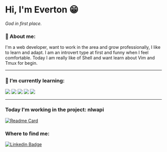 # Hi, I'm Everton :grin:
*God in first place.*

### :raising_hand: About me:
I'm a web developer, want to work in the area and grow professionally, I like to learn and adapt. I am an introvert type at first and funny when I feel comfortable. Today I am really like of Shell and want learn about Vim and Tmux for begin.

___

### :green_book: I’m currently learning:
![](https://img.shields.io/badge/_-HTML5-blue?style=flat-square&logo=html5&logoColor=white)
![](https://img.shields.io/badge/_-CSS3-blue?style=flat-square&logo=css3&logoColor=white)
![](https://img.shields.io/badge/_-Javascript-blue?style=flat-square&logo=javascript&logoColor=white)
![](https://img.shields.io/badge/_-Git-blueviolet?style=flat-square&logo=git&logoColor=white)
![](https://img.shields.io/badge/_-Vim-blueviolet?style=flat-square&logo=vim&logoColor=white)

___
### Today I'm working in the project: **nlwapi**
[![Readme Card](https://github-readme-stats.vercel.app/api/pin/?username=evertonlopesc&repo=nlwapi&theme=dark)](https://github.com/evertonlopesc/nlwapi)

### Where to find me:
[![Linkedin Badge](https://img.shields.io/badge/-EvertonLopes-blue?style=flat-square&logo=Linkedin&logoColor=white&link=https://www.linkedin.com/in/everton-lopes-costa)](https://www.linkedin.com/in/everton-lopes-costa)
